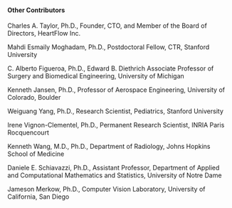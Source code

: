 #### Other Contributors

Charles A. Taylor, Ph.D., Founder, CTO, and Member of the Board of Directors, HeartFlow Inc.

Mahdi Esmaily Moghadam, Ph.D., Postdoctoral Fellow, CTR, Stanford University

C. Alberto Figueroa, Ph.D., Edward B. Diethrich Associate Professor of Surgery and Biomedical Engineering, University of Michigan

Kenneth Jansen, Ph.D., Professor of Aerospace Engineering, University of Colorado, Boulder

Weiguang Yang, Ph.D., Research Scientist, Pediatrics, Stanford University

Irene Vignon-Clementel, Ph.D., Permanent Research Scientist, INRIA Paris Rocquencourt

Kenneth Wang, M.D., Ph.D., Department of Radiology, Johns Hopkins School of Medicine

Daniele E. Schiavazzi, Ph.D., Assistant Professor, Department of Applied and Computational Mathematics and Statistics, University of Notre Dame 

Jameson Merkow, Ph.D., Computer Vision Laboratory, University of California, San Diego

<br>
